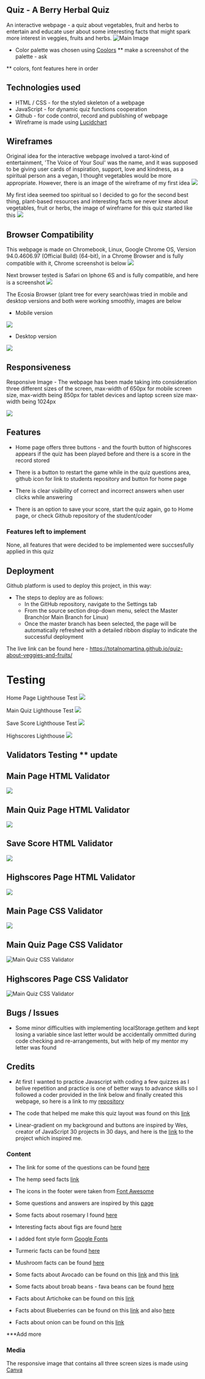 ## Quiz - A Berry Herbal Quiz 

An interactive webpage - a quiz about vegetables, fruit and herbs to entertain and educate user about some interesting facts that might spark more interest in veggies, fruits and herbs.
![Main Image](assets/readme-images/chrome-screenshot-welcome.png?raw=true)

- Color palette was chosen using [Coolors](https://coolors.co/) **  make a screenshot of the palette -  ask 

** colors, font features here in order

## Technologies used 

- HTML / CSS - for the styled skeleton of a webpage
- JavaScript - for dynamic quiz functions cooperation
- Github - for code control, record and publishing of webpage
- Wireframe is made using [Lucidchart](https://www.lucidchart.com/pages/landing/wireframe-software?utm_source=google&utm_medium=cpc&utm_campaign=_chart_en_tier1_mixed_search_brand_bmm_&km_CPC_CampaignId=1490375424&km_CPC_AdGroupID=55688906577&km_CPC_Keyword=%2Blucid%20chart%20%2Bwireframe&km_CPC_MatchType=b&km_CPC_ExtensionID=&km_CPC_Network=g&km_CPC_AdPosition=&km_CPC_Creative=475760219039&km_CPC_TargetID=aud-812368091438:kwd-467383918265&km_CPC_Country=9040163&km_CPC_Device=c&km_CPC_placement=&km_CPC_target=&mkwid=sDmZV3BGx_pcrid_475760219039_pkw_%2Blucid%20chart%20%2Bwireframe_pmt_b_pdv_c_slid__pgrid_55688906577_ptaid_aud-812368091438:kwd-467383918265_&gclid=CjwKCAjw2bmLBhBREiwAZ6ugo5nVAcUCBN04fmpypbxf3fnQoPInv2hcowoTSoJcGXpYbT5lCBpiORoCDtIQAvD_BwE)

## Wireframes

Original idea for the interactive webpage involved a tarot-kind of entertainment, 'The Voice of Your Soul' was the name, and it was supposed to be giving user cards of inspiration, support, love and kindness, as a spiritual person ans a vegan, I thought vegetables would be more appropriate. However, there is an image of the wireframe of my first idea ![](assets/readme-images/wireframe-the-voice-of-your-soul.png?raw=true)

My first idea seemed too spiritual so I decided to go for the second best thing, plant-based resources and interesting facts we never knew about vegetables, fruit or herbs, the image of wireframe for this quiz started like this ![](assets/readme-images/wireframe-quiz.png?raw=true)

## Browser Compatibility
This webpage is made on Chromebook, Linux, Google Chrome OS, Version 94.0.4606.97 (Official Build) (64-bit), in a Chrome Browser and is fully compatible with it, Chrome screenshot is below ![](assets/readme-images/chrome-screenshot-welcome.png?raw=true)
 
 Next browser tested is Safari on Iphone 6S and is fully compatible, and here is a screenshot ![](assets/readme-images/safari-mobile.jpg?raw=true)

The Ecosia Browser (plant tree for every search)was tried in mobile and desktop versions and both were working smoothly, images are below 
- Mobile version

![](assets/readme-images/ecosia-mobile.jpg?raw=true) 
- Desktop version

![](assets/readme-images/ecosia-browser.png?raw=true)

## Responsiveness 

Responsive Image - The webpage has been made taking into consideration three different sizes of the screen, max-width of 650px for mobile screen size, max-width being 850px for tablet devices and laptop screen size max-width being 1024px

![](assets/readme-images/responsiveness-image.png?raw=true)


## Features

- Home page offers three buttons - and the fourth button of highscores appears if the quiz has been played before and there is a score in the record stored

- There is a button to restart the game while in the quiz questions area, github icon for link to students repository and button for home page
- There is clear visibility of correct and incorrect answers when user clicks while answering
- There is an option to save your score, start the quiz again, go to Home page, or check Github repository of the student/coder


### Features left to implement 

None, all features that were decided to be implemented were succsesfully applied in this quiz

## Deployment

Github platform is used to deploy this project, in this way: 

- The steps to deploy are as follows: 
  - In the GitHub repository, navigate to the Settings tab 
  - From the source section drop-down menu, select the Master Branch(or Main Branch for Linux)
  - Once the master branch has been selected, the page will be automatically refreshed with a detailed ribbon display to indicate the successful deployment

The live link can be found here - https://totalnomartina.github.io/quiz-about-veggies-and-fruits/ 

# Testing

Home Page Lighthouse Test
![](assets/readme-images/homepage-lighthouse.png?raw=true)

Main Quiz Lighthouse Test
![](assets/readme-images/quiz-lighthouse.png?raw=true)

Save Score Lighthouse Test
![](assets/readme-images/save-score-lighthouse.png?raw=true)

Highscores Lighthouse
![](assets/readme-images/highscores-lighthouse.png?raw=true)


## Validators Testing ** update

 ## Main Page HTML Validator 
 ![](assets/readme-images/index-html-validator.png?raw=true)

 ## Main Quiz Page HTML Validator
 ![](assets/readme-images/main-quiz-html-validator.png?raw=true)

 ## Save Score HTML Validator
 ![](assets/readme-images/save-score-html-validator.png?raw=true)

 ## Highscores Page HTML Validator 
 ![](assets/readme-images/highscores-html-validator.png?raw=true)

 ## Main Page CSS Validator
 ![](assets/readme-images/main-page-validator-css.png?raw=true)
 ## Main Quiz Page CSS Validator
 ![Main Quiz CSS Validator](assets/readme-images/main-quiz-validator-css.png?raw=true)
 ## Highscores Page CSS Validator
 ![Main Quiz CSS Validator](assets/readme-images/highscores-validator-css.png?raw=true)


## Bugs / Issues

- Some minor difficulties with implementing localStorage.getItem and kept losing a variable since last letter would be accidentally ommitted during code checking and re-arrangements, but with help of my mentor my letter was found


## Credits

- At first I wanted to practice Javascript with coding a few quizzes as I belive repetition and practice is one of better ways to advance skills so I followed a coder provided in the link below and finally created this webpage, so here is a link to my [repository](https://github.com/totalnoMartina/vegan-quiz)

- The code that helped me make this quiz layout was found on this [link](https://www.youtube.com/watch?v=f4fB9Xg2JEY)

- Linear-gradient on my background and buttons are inspired by Wes, creator of JavaScript 30 projects in 30 days, and here is the [link](https://courses.wesbos.com/account/access/61570d96e15af66ceff732ec/view/194129583) to the project which inspired me.


### Content 

- The link for some of the questions can be found [here](https://laidbackgardener.blog/2017/03/23/10-strange-facts-about-vegetables/)
- The hemp seed facts [link](https://www.healthline.com/nutrition/6-health-benefits-of-hemp-seeds#TOC_TITLE_HDR_5) 
- The icons in the footer were taken from [Font Awesome](https://fontawesome.com/)
- Some questions and answers are inspired by this [page](https://www.eatfirst.com/en-au/c/blog/fun-facts-about-food)

- Some facts about rosemary I found [here](http://justfunfacts.com/interesting-facts-about-rosemary/)

- Interesting facts about figs are found [here](https://valleyfig.com/our-story/fig-facts/)
- I added font style form [Google Fonts](https://fonts.google.com/) 
- Turmeric facts can be found [here](http://www.drsanderschiropractic.com/blog/16406-five-surprising-facts-about-turmeric)
- Mushroom facts can be found [here](https://www.goodhousekeeping.com/health/diet-nutrition/a27633487/mushroom-health-benefits/)
- Some facts about Avocado can be found on this [link](https://www.healthline.com/nutrition/12-proven-benefits-of-avocado#TOC_TITLE_HDR_2) and this [link](https://www.businessinsider.com/avocado-history-word-testicle-2018-6?r=US&IR=T)
- Some facts about broab beans - fava beans can be found [here](https://www.healthbenefitstimes.com/broad-beans/)
- Facts about Artichoke can be found on this [link](https://www.oceanmist.com/blog/8-little-known-facts-about-the-artichoke)
- Facts about Blueberries can be found on this [link](https://www.wildflower.org/expert/show.php?id=5146&__cf_chl_managed_tk__=pmd_fUkpZwnFiuCVBuyNsZLnmKAiGfS3T4KJ04HYx1Yr5I8-1634429702-0-gqNtZGzNAvujcnBszROR) and also [here](https://www.bcblueberry.com/bc-blueberry-council/news/did-you-know-10-surprising-facts-about-blueberries)
- Facts about onion can be found on this [link](https://factslegend.org/these-30-exciting-onion-facts-will-amaze-you/)

***Add more 
### Media

The responsive image that contains all three screen sizes is made using [Canva](https://www.canva.com/)



